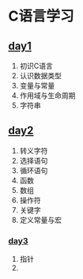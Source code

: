 # C语言学习

## [day1](https://github.com/iynisxxr/C/tree/main/day1)

1. 初识C语言
2. 认识数据类型
3. 变量与常量
4. 作用域与生命周期
5. 字符串



## [day2](https://github.com/iynisxxr/C/tree/main/day2)

1. 转义字符
2. 选择语句
3. 循环语句
4. 函数
5. 数组
6. 操作符
7. 关键字
8. 定义常量与宏



### [day3](https://github.com/iynisxxr/C/tree/main/day3)

1. 指针
2. 
